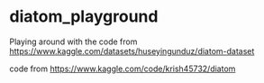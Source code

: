 # diatom_playground

Playing around with the code from https://www.kaggle.com/datasets/huseyingunduz/diatom-dataset

code from https://www.kaggle.com/code/krish45732/diatom